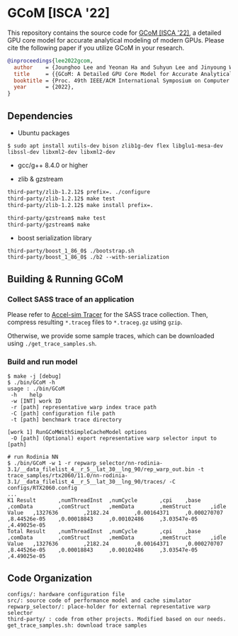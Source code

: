 # GCoM \[ISCA '22\]

This repository contains the source code for [GCoM \[ISCA '22\]](https://doi.org/10.1145/3470496.3527384), a detailed GPU core model for accurate analytical modeling of modern GPUs. Please cite the following paper if you utilize GCoM in your research.

```bibtex
@inproceedings{lee2022gcom,
  author    = {Jounghoo Lee and Yeonan Ha and Suhyun Lee and Jinyoung Woo and Jinho Lee and Hanhwi Jang and Youngsok Kim},
  title     = {{GCoM: A Detailed GPU Core Model for Accurate Analytical Modeling of Modern GPUs}},
  booktitle = {Proc. 49th IEEE/ACM International Symposium on Computer Architecture (ISCA)},
  year      = {2022},
}
```

## Dependencies

* Ubuntu packages
```
$ sudo apt install xutils-dev bison zlib1g-dev flex libglu1-mesa-dev libssl-dev libxml2-dev libxml2-dev
```
* gcc/g++ 8.4.0 or higher

* zlib & gzstream
```bash
third-party/zlib-1.2.12$ prefix=. ./configure
third-party/zlib-1.2.12$ make test
third-party/zlib-1.2.12$ make install prefix=.

third-party/gzstream$ make test
third-party/gzstream$ make
```

* boost serialization library
```
third-party/boost_1_86_0$ ./bootstrap.sh
third-party/boost_1_86_0$ ./b2 --with-serialization
```

## Building & Running GCoM
### Collect SASS trace of an application
Please refer to [Accel-sim Tracer](https://github.com/accel-sim/accel-sim-framework/tree/2260456ea5e6a1420f5734f145a4b7d8ab1d4737) for the SASS trace collection.
Then, compress resulting `*.traceg` files to `*.traceg.gz` using `gzip`.

Otherwise, we provide some sample traces, which can be downloaded using `./get_trace_samples.sh`.

### Build and run model

```
$ make -j [debug]
$ ./bin/GCoM -h
usage : ./bin/GCoM 
 -h    help
 -w [INT] work ID
 -r [path] representative warp index trace path
 -C [path] configuration file path
 -t [path] benchmark trace directory

[work 1] RunGCoMWithSimpleCacheModel options
 -O [path] (Optional) export representative warp selector input to [path]

# run Rodinia NN
$ ./bin/GCoM -w 1 -r repwarp_selector/nn-rodinia-3.1/__data_filelist_4__r_5__lat_30__lng_90/rep_warp_out.bin -t trace_samples/rtx2060/11.0/nn-rodinia-3.1/__data_filelist_4__r_5__lat_30__lng_90/traces/ -C configs/RTX2060.config
...
K1 Result       ,numThreadInst  ,numCycle       ,cpi    ,base   ,comData        ,comStruct      ,memData        ,memStruct      ,idle
Value   ,1327636        ,2182.24        ,0.00164371     ,0.000270707    ,8.44526e-05    ,0.00018843     ,0.00102486     ,3.03547e-05    ,4.49025e-05
Total Result    ,numThreadInst  ,numCycle       ,cpi    ,base   ,comData        ,comStruct      ,memData        ,memStruct      ,idle
Value   ,1327636        ,2182.24        ,0.00164371     ,0.000270707    ,8.44526e-05    ,0.00018843     ,0.00102486     ,3.03547e-05    ,4.49025e-05
```

## Code Organization

```
configs/: hardware configuration file
src/: source code of performance model and cache simulator
repwarp_selector/: place-holder for external representative warp selector
third-party/ : code from other projects. Modified based on our needs.
get_trace_samples.sh: download trace samples
```

